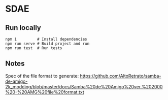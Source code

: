 # SDAE

## Run locally

```
npm i         # Install dependencies
npm run serve # Build project and run
npm run test  # Run tests
```

## Notes

Spec of the file format to generate: https://github.com/AltoRetrato/samba-de-amigo-2k_modding/blob/master/docs/Samba%20de%20Amigo%20ver.%202000%20-%20AMG%20file%20format.txt
